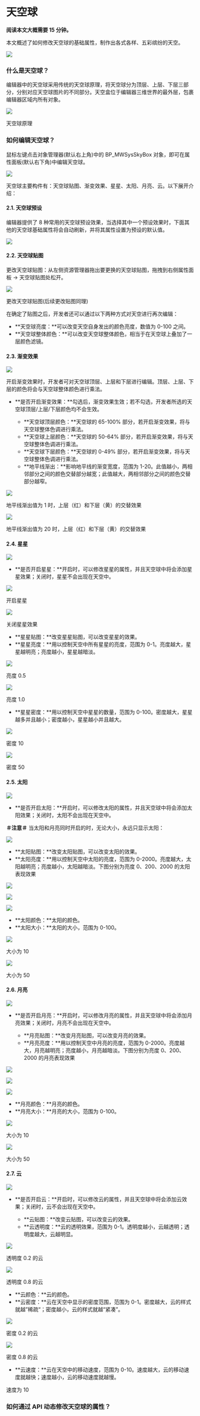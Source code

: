 # 天空球

**阅读本文大概需要 15 分钟。**

本文概述了如何修改天空球的基础属性，制作出各式各样、五彩缤纷的天空。

![](https://wstatic-a1.233leyuan.com/productdocs/boxcnb2Ge3avWEqm6Eet8aDnvOW.png)

### 什么是天空球？

编辑器中的天空球采用传统的天空球原理，将天空球分为顶层、上层、下层三部分，分别对应天空球图片的不同部分。天空盒位于编辑器三维世界的最外层，包裹编辑器区域内所有对象。

![](https://wstatic-a1.233leyuan.com/productdocs/boxcnjrsN9inh5eV5qKLykMQIrd.png)

天空球原理

### 如何编辑天空球？

鼠标左键点击对象管理器(默认右上角)中的 BP_MWSysSkyBox 对象，即可在属性面板(默认右下角)中编辑天空球。

![](https://wstatic-a1.233leyuan.com/productdocs/boxcnN3X3mjJRq2DwGl10JYzzTc.png)

天空球主要构件有：天空球贴图、渐变效果、星星、太阳、月亮、云。以下展开介绍：

#### 2.1. 天空球预设

编辑器提供了 8 种常用的天空球预设效果，当选择其中一个预设效果时，下面其他的天空球基础属性将会自动刷新，并将其属性设置为预设的默认值。

![](https://wstatic-a1.233leyuan.com/productdocs/boxcnZBXXp5ZFD3Ve4Z5rnRbBSf.gif)

#### 2.2. 天空球贴图

更改天空球贴图：从左侧资源管理器拖出要更换的天空球贴图，拖拽到右侧属性面板 → 天空球贴图处松开。

![](https://wstatic-a1.233leyuan.com/productdocs/boxcnxOFRZVXPR1YZi5UFPx161k.gif)

更改天空球贴图(后续更改贴图同理)

在确定了贴图之后，开发者还可以通过以下两种方式对天空进行再次编辑：

- **天空球亮度：**可以改变天空自身发出的颜色亮度，数值为 0-100 之间。
- **天空球整体颜色：**可以改变天空球整体颜色，相当于在天空球上叠加了一层颜色滤镜。

#### 2.3. 渐变效果

![](https://wstatic-a1.233leyuan.com/productdocs/boxcnqpWy9HieWYRXND6rd1IP4b.png)

开启渐变效果时，开发者可对天空球顶层、上层和下层进行编辑。顶层、上层、下层的颜色将会与天空球整体颜色进行乘法。

- **是否开启渐变效果：**勾选后，渐变效果生效；若不勾选，开发者所选的天空球顶层/上层/下层颜色均不会生效。

  - **天空球顶层颜色：**天空球的 65-100% 部分，若开启渐变效果，将与天空球整体色调进行乘法。
  - **天空球上层颜色：**天空球的 50-64% 部分，若开启渐变效果，将与天空球整体色调进行乘法。
  - **天空球下层颜色：**天空球的 0-49% 部分，若开启渐变效果，将与天空球整体色调进行乘法。
  - **地平线渐出：**影响地平线的渐变宽度，范围为 1-20。此值越小，两相邻部分之间的颜色交替部分越宽；此值越大，两相邻部分之间的颜色交替部分越窄。

![](https://wstatic-a1.233leyuan.com/productdocs/boxcnpJJbwok3KVMs2RwP5Hs3sf.png)

地平线渐出值为 1 时，上层（红）和下层（黄）的交替效果

![](https://wstatic-a1.233leyuan.com/productdocs/boxcn0txNcUVwMR1vwos89lgqde.png)

地平线渐出值为 20 时，上层（红）和下层（黄）的交替效果

#### 2.4. 星星

![](https://wstatic-a1.233leyuan.com/productdocs/boxcnbWhzkEGmIbWdyC7kmW2pnf.png)

- **是否开启星星：**开启时，可以修改星星的属性，并且天空球中将会添加星星效果；关闭时，星星不会出现在天空中。

![](https://wstatic-a1.233leyuan.com/productdocs/boxcnXxV09ljF4oH4IQ9IxvH1mg.png)

开启星星

![](https://wstatic-a1.233leyuan.com/productdocs/boxcnZnDkd6gxMCNFfhZBYal39g.png)

关闭星星效果

- **星星贴图：**改变星星贴图，可以改变星星的效果。
- **星星亮度：**用以控制天空中所有星星的亮度，范围为 0-1。亮度越大，星星越明亮；亮度越小，星星越暗淡。

![](https://wstatic-a1.233leyuan.com/productdocs/boxcndtEHrqNb4fZJBvTbhhuCSb.png)

亮度 0.5

![](https://wstatic-a1.233leyuan.com/productdocs/boxcnp5IYXfOC8wHuoQY7qAGwUj.png)

亮度 1.0

- **星星密度：**用以控制天空中星星的数量，范围为 0-100。密度越大，星星越多并且越小；密度越小，星星越小并且越大。

![](https://wstatic-a1.233leyuan.com/productdocs/boxcn3mstn5r6wpvP5lqn81ieJf.png)

密度 10

![](https://wstatic-a1.233leyuan.com/productdocs/boxcnFtyi6x15SY7i7p9HDqSSEK.png)

密度 50

#### 2.5. 太阳

![](https://wstatic-a1.233leyuan.com/productdocs/boxcnSnzUsjRHe8NzJDaEIXItrd.png)

- **是否开启太阳：**开启时，可以修改太阳的属性，并且天空球中将会添加太阳效果；关闭时，太阳不会出现在天空中。

**＃注意＃** 当太阳和月亮同时开启的时，无论大小，永远只显示太阳：

![](https://wstatic-a1.233leyuan.com/productdocs/boxcnvjwgQBzW0cYIgOrnDkGMCb.gif)

- **太阳贴图：**改变太阳贴图，可以改变太阳的效果。
- **太阳亮度：**用以控制天空中太阳的亮度，范围为 0-2000。亮度越大，太阳越明亮；亮度越小，太阳越暗淡。下图分别为亮度 0、200、2000 的太阳表现效果

![](https://wstatic-a1.233leyuan.com/productdocs/boxcnnjyBXgmaGTUk9CzEpZUIPh.png)

![](https://wstatic-a1.233leyuan.com/productdocs/boxcnnWLUBVwdV6yJVLid9ugwyb.png)

![](https://wstatic-a1.233leyuan.com/productdocs/boxcnurpCXk4brlNWJbbEgupnbb.png)

- **太阳颜色：**太阳的颜色。
- **太阳大小：**太阳的大小，范围为 0-100。

![](https://wstatic-a1.233leyuan.com/productdocs/boxcnm4btnrquxBU6jKR5sDdyTd.png)

大小为 10

![](https://wstatic-a1.233leyuan.com/productdocs/boxcn7heIAyGt6kf0Bo5m4CAw0e.png)

大小为 50

#### 2.6. 月亮

![](https://wstatic-a1.233leyuan.com/productdocs/boxcnDipHjkPhIPtPrpN23GmFgc.png)

- **是否开启月亮：**开启时，可以修改月亮的属性，并且天空球中将会添加月亮效果；关闭时，月亮不会出现在天空中。

  - **月亮贴图：**改变月亮贴图，可以改变月亮的效果。
  - **月亮亮度：**用以控制天空中月亮的亮度，范围为 0-2000。亮度越大，月亮越明亮；亮度越小，月亮越暗淡。下图分别为亮度 0、200、2000 的月亮表现效果

![](https://wstatic-a1.233leyuan.com/productdocs/boxcnsVyLf6tdnajtfzGFfvQgtg.png)

![](https://wstatic-a1.233leyuan.com/productdocs/boxcnRj2RAblzrqo8g6sWOzBemg.png)

![](https://wstatic-a1.233leyuan.com/productdocs/boxcnYtlf0gXXqNIwoALsoHfK1b.png)

- **月亮颜色：**月亮的颜色。
- **月亮大小：**月亮的大小，范围为 0-100。

![](https://wstatic-a1.233leyuan.com/productdocs/boxcnxd2OFbzGoDbrjWFH2ZpZvd.png)

大小为 10

![](https://wstatic-a1.233leyuan.com/productdocs/boxcnmvBg131iiGdZafyfyIHYfb.png)

大小为 50

#### 2.7. 云

![](https://wstatic-a1.233leyuan.com/productdocs/boxcnAxtgXV2CdzxkJvBR8tbQLb.png)

- **是否开启云：**开启时，可以修改云的属性，并且天空球中将会添加云效果；关闭时，云不会出现在天空中。

  - **云贴图：**改变云贴图，可以改变云的效果。
  - **云透明度：**云的透明效果，范围为 0-1。透明度越小，云越透明；透明度越大，云越明显。

![](https://wstatic-a1.233leyuan.com/productdocs/boxcnxbGGwXd5RsCcXuSr4ZV6Zg.png)

透明度 0.2 的云

![](https://wstatic-a1.233leyuan.com/productdocs/boxcnTABGkKRZQEpf8iLP1AvZec.png)

透明度 0.8 的云

- **云颜色：**云的颜色。
- **云密度：**云在天空中显示的密度范围，范围为 0-1。密度越大，云的样式就越”稀疏“；密度越小，云的样式就越“紧凑”。

![](https://wstatic-a1.233leyuan.com/productdocs/boxcnHkfiqlbr7IvMMW28i1AjPh.png)

密度 0.2 的云

![](https://wstatic-a1.233leyuan.com/productdocs/boxcnPw2AGYZNlKbtnOaHXyjU8b.png)

密度 0.8 的云

- **云速度：**云在天空中的移动速度，范围为 0-10。速度越大，云的移动速度就越快；速度越小，云的移动速度就越慢。

速度为 10

### 如何通过 API 动态修改天空球的属性？
